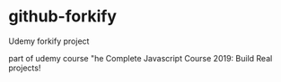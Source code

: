 # github-forkify
Udemy forkify project

part of udemy course "he Complete Javascript Course 2019: Build Real projects!